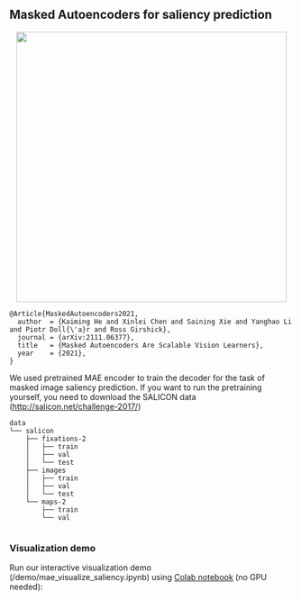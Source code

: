 ## Masked Autoencoders for saliency prediction

<p align="center">
  <img src="https://user-images.githubusercontent.com/11435359/146857310-f258c86c-fde6-48e8-9cee-badd2b21bd2c.png" width="480">
</p>


```
@Article{MaskedAutoencoders2021,
  author  = {Kaiming He and Xinlei Chen and Saining Xie and Yanghao Li and Piotr Doll{\'a}r and Ross Girshick},
  journal = {arXiv:2111.06377},
  title   = {Masked Autoencoders Are Scalable Vision Learners},
  year    = {2021},
}
```




We used pretrained MAE encoder to train the decoder for the task of masked image saliency prediction.
If you want to run the pretraining yourself, you need to download the SALICON data (http://salicon.net/challenge-2017/)
```
data
└── salicon
    ├── fixations-2
    │   ├── train
    │   ├── val
    │   └── test
    ├── images
    │   ├── train
    │   ├── val
    │   └── test
    └── maps-2
        ├── train
        └── val
        
```

### Visualization demo

Run our interactive visualization demo (/demo/mae_visualize_saliency.ipynb) using [Colab notebook](https://colab.research.google.com/github/facebookresearch/mae/blob/main/demo/mae_visualize.ipynb) (no GPU needed):


